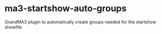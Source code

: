 # ma3-startshow-auto-groups
GrandMA3 plugin to automatically create groups needed for the startshow showfile
